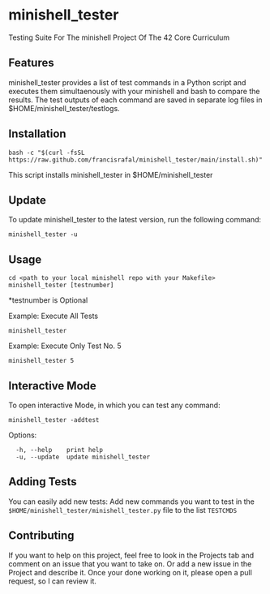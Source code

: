 # minishell_tester
Testing Suite For The minishell Project Of The 42 Core Curriculum

## Features
minishell_tester provides a list of test commands in a Python script and executes them simultaenously with your minishell and bash to compare the results.
The test outputs of each command are saved in separate log files in $HOME/minishell_tester/testlogs.

## Installation
```
bash -c "$(curl -fsSL https://raw.github.com/francisrafal/minishell_tester/main/install.sh)"
```
This script installs minishell_tester in $HOME/minishell_tester


## Update
To update minishell_tester to the latest version, run the following command:
```
minishell_tester -u
```

## Usage
```
cd <path to your local minishell repo with your Makefile>
minishell_tester [testnumber]
```
*testnumber is Optional


Example: Execute All Tests
```
minishell_tester
```

Example: Execute Only Test No. 5
```
minishell_tester 5
```

## Interactive Mode
To open interactive Mode, in which you can test any command:
```
minishell_tester -addtest
```


Options:
```
  -h, --help    print help
  -u, --update  update minishell_tester
```

## Adding Tests
You can easily add new tests:
Add new commands you want to test in the `$HOME/minishell_tester/minishell_tester.py` file to the list `TESTCMDS`

## Contributing
If you want to help on this project, feel free to look in the Projects tab and comment on an issue that you want to take on.
Or add a new issue in the Project and describe it.
Once your done working on it, please open a pull request, so I can review it.
